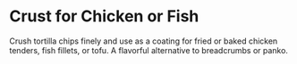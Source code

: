 # Crust for Chicken or Fish

Crush tortilla chips finely and use as a coating for fried or baked chicken tenders, fish fillets, or tofu. A flavorful alternative to breadcrumbs or panko.